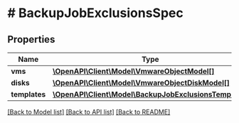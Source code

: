 # # BackupJobExclusionsSpec

## Properties

Name | Type | Description | Notes
------------ | ------------- | ------------- | -------------
**vms** | [**\OpenAPI\Client\Model\VmwareObjectModel[]**](VmwareObjectModel.md) |  | [optional]
**disks** | [**\OpenAPI\Client\Model\VmwareObjectDiskModel[]**](VmwareObjectDiskModel.md) |  | [optional]
**templates** | [**\OpenAPI\Client\Model\BackupJobExclusionsTemplates**](BackupJobExclusionsTemplates.md) |  | [optional]

[[Back to Model list]](../../README.md#models) [[Back to API list]](../../README.md#endpoints) [[Back to README]](../../README.md)
